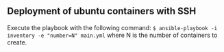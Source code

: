 ## Deployment of ubuntu containers with SSH

Execute the playbook with the following command:
	`$ ansible-playbook -i inventory -e "number=N" main.yml` where N is the number of containers to create.